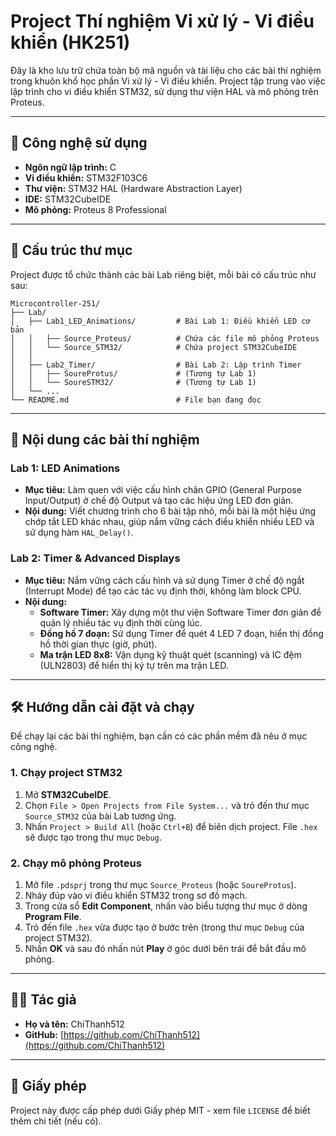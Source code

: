 # Project Thí nghiệm Vi xử lý - Vi điều khiển (HK251)

Đây là kho lưu trữ chứa toàn bộ mã nguồn và tài liệu cho các bài thí nghiệm trong khuôn khổ học phần Vi xử lý - Vi điều khiển. Project tập trung vào việc lập trình cho vi điều khiển STM32, sử dụng thư viện HAL và mô phỏng trên Proteus.

---

## 🚀 Công nghệ sử dụng

*   **Ngôn ngữ lập trình:** C
*   **Vi điều khiển:** STM32F103C6
*   **Thư viện:** STM32 HAL (Hardware Abstraction Layer)
*   **IDE:** STM32CubeIDE
*   **Mô phỏng:** Proteus 8 Professional

---

## 📂 Cấu trúc thư mục

Project được tổ chức thành các bài Lab riêng biệt, mỗi bài có cấu trúc như sau:

```
Microcontroller-251/
├── Lab/
│   ├── Lab1_LED_Animations/         # Bài Lab 1: Điều khiển LED cơ bản
│   │   ├── Source_Proteus/          # Chứa các file mô phỏng Proteus
│   │   └── Source_STM32/            # Chứa project STM32CubeIDE
│   │
│   ├── Lab2_Timer/                  # Bài Lab 2: Lập trình Timer
│   │   ├── SoureProtus/             # (Tương tự Lab 1)
│   │   └── SoureSTM32/              # (Tương tự Lab 1)
│   └── ...
└── README.md                        # File bạn đang đọc
```

---

## 🔬 Nội dung các bài thí nghiệm

### Lab 1: LED Animations

*   **Mục tiêu:** Làm quen với việc cấu hình chân GPIO (General Purpose Input/Output) ở chế độ Output và tạo các hiệu ứng LED đơn giản.
*   **Nội dung:** Viết chương trình cho 6 bài tập nhỏ, mỗi bài là một hiệu ứng chớp tắt LED khác nhau, giúp nắm vững cách điều khiển nhiều LED và sử dụng hàm `HAL_Delay()`.

### Lab 2: Timer & Advanced Displays

*   **Mục tiêu:** Nắm vững cách cấu hình và sử dụng Timer ở chế độ ngắt (Interrupt Mode) để tạo các tác vụ định thời, không làm block CPU.
*   **Nội dung:**
    *   **Software Timer:** Xây dựng một thư viện Software Timer đơn giản để quản lý nhiều tác vụ định thời cùng lúc.
    *   **Đồng hồ 7 đoạn:** Sử dụng Timer để quét 4 LED 7 đoạn, hiển thị đồng hồ thời gian thực (giờ, phút).
    *   **Ma trận LED 8x8:** Vận dụng kỹ thuật quét (scanning) và IC đệm (ULN2803) để hiển thị ký tự trên ma trận LED.

---

## 🛠️ Hướng dẫn cài đặt và chạy

Để chạy lại các bài thí nghiệm, bạn cần có các phần mềm đã nêu ở mục công nghệ.

### 1. Chạy project STM32

1.  Mở **STM32CubeIDE**.
2.  Chọn `File > Open Projects from File System...` và trỏ đến thư mục `Source_STM32` của bài Lab tương ứng.
3.  Nhấn `Project > Build All` (hoặc `Ctrl+B`) để biên dịch project. File `.hex` sẽ được tạo trong thư mục `Debug`.

### 2. Chạy mô phỏng Proteus

1.  Mở file `.pdsprj` trong thư mục `Source_Proteus` (hoặc `SoureProtus`).
2.  Nháy đúp vào vi điều khiển STM32 trong sơ đồ mạch.
3.  Trong cửa sổ **Edit Component**, nhấn vào biểu tượng thư mục ở dòng **Program File**.
4.  Trỏ đến file `.hex` vừa được tạo ở bước trên (trong thư mục `Debug` của project STM32).
5.  Nhấn **OK** và sau đó nhấn nút **Play** ở góc dưới bên trái để bắt đầu mô phỏng.

---

## 👨‍💻 Tác giả

*   **Họ và tên:** ChiThanh512
*   **GitHub:** [https://github.com/ChiThanh512](https://github.com/ChiThanh512)

---

## 📄 Giấy phép

Project này được cấp phép dưới Giấy phép MIT - xem file `LICENSE` để biết thêm chi tiết (nếu có).